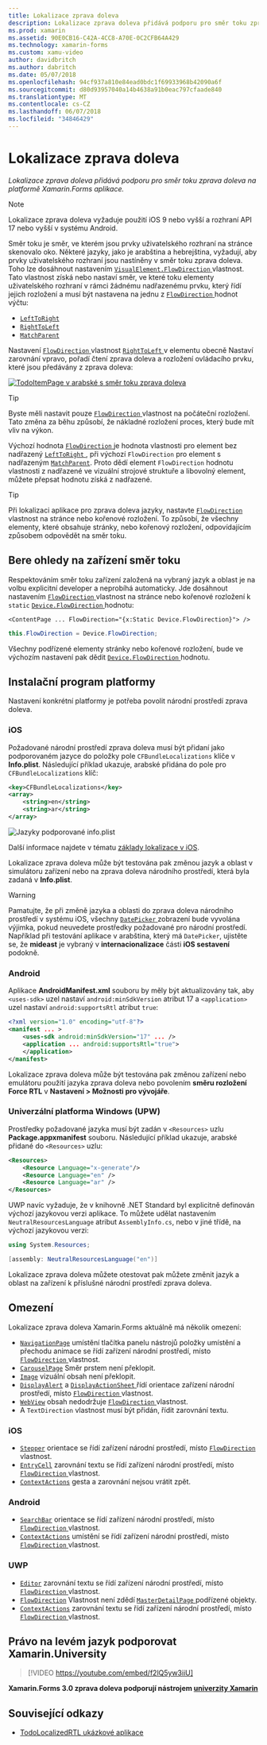 ```yaml
---
title: Lokalizace zprava doleva
description: Lokalizace zprava doleva přidává podporu pro směr toku zprava doleva na platformě Xamarin.Forms aplikace.
ms.prod: xamarin
ms.assetid: 90E0CB16-C42A-4CC8-A70E-0C2CFB64A429
ms.technology: xamarin-forms
ms.custom: xamu-video
author: davidbritch
ms.author: dabritch
ms.date: 05/07/2018
ms.openlocfilehash: 94cf937a810e84ead0bdc1f69933968b42090a6f
ms.sourcegitcommit: d80d93957040a14b4638a91b0eac797cfaade840
ms.translationtype: MT
ms.contentlocale: cs-CZ
ms.lasthandoff: 06/07/2018
ms.locfileid: "34846429"
---
```

# <a name="right-to-left-localization"></a>Lokalizace zprava doleva

_Lokalizace zprava doleva přidává podporu pro směr toku zprava doleva na platformě Xamarin.Forms aplikace._

> [!NOTE]
> Lokalizace zprava doleva vyžaduje použití iOS 9 nebo vyšší a rozhraní API 17 nebo vyšší v systému Android.

Směr toku je směr, ve kterém jsou prvky uživatelského rozhraní na stránce skenovalo oko. Některé jazyky, jako je arabština a hebrejština, vyžadují, aby prvky uživatelského rozhraní jsou nastíněny v směr toku zprava doleva. Toho lze dosáhnout nastavením [ `VisualElement.FlowDirection` ](xref:Xamarin.Forms.VisualElement.FlowDirection) vlastnost. Tato vlastnost získá nebo nastaví směr, ve které toku elementy uživatelského rozhraní v rámci žádnému nadřazenému prvku, který řídí jejich rozložení a musí být nastavena na jednu z [ `FlowDirection` ](xref:Xamarin.Forms.FlowDirection) hodnot výčtu:

- [`LeftToRight`](xref:Xamarin.Forms.FlowDirection.LeftToRight)
- [`RightToLeft`](xref:Xamarin.Forms.FlowDirection.RightToLeft)
- [`MatchParent`](xref:Xamarin.Forms.FlowDirection.MatchParent)

Nastavení [ `FlowDirection` ](xref:Xamarin.Forms.VisualElement.FlowDirection) vlastnost [ `RightToLeft` ](xref:Xamarin.Forms.FlowDirection.RightToLeft) v elementu obecně Nastaví zarovnání vpravo, pořadí čtení zprava doleva a rozložení ovládacího prvku, které jsou předávány z zprava doleva:

[![TodoItemPage v arabské s směr toku zprava doleva](rtl-images/TodoItemPage-Arabic.png "TodoItemPage v arabské s směr toku zprava doleva")](rtl-images/TodoItemPage-Arabic-Large.png#lightbox "TodoItemPage v arabské s směr toku zprava doleva")

> [!TIP]
> Byste měli nastavit pouze [ `FlowDirection` ](xref:Xamarin.Forms.VisualElement.FlowDirection) vlastnost na počáteční rozložení. Tato změna za běhu způsobí, že nákladné rozložení proces, který bude mít vliv na výkon.

Výchozí hodnota [ `FlowDirection` ](xref:Xamarin.Forms.VisualElement.FlowDirection) je hodnota vlastnosti pro element bez nadřazený [ `LeftToRight` ](xref:Xamarin.Forms.FlowDirection.LeftToRight), při výchozí `FlowDirection` pro element s nadřazeným [ `MatchParent`](xref:Xamarin.Forms.FlowDirection.MatchParent). Proto dědí element `FlowDirection` hodnotu vlastnosti z nadřazené ve vizuální strojové struktuře a libovolný element, můžete přepsat hodnotu získá z nadřazené.

> [!TIP]
> Při lokalizaci aplikace pro zprava doleva jazyky, nastavte [ `FlowDirection` ](xref:Xamarin.Forms.VisualElement.FlowDirection) vlastnost na stránce nebo kořenové rozložení. To způsobí, že všechny elementy, které obsahuje stránky, nebo kořenový rozložení, odpovídajícím způsobem odpovědět na směr toku.

## <a name="respecting-device-flow-direction"></a>Bere ohledy na zařízení směr toku

Respektováním směr toku zařízení založená na vybraný jazyk a oblast je na volbu explicitní developer a neprobíhá automaticky. Jde dosáhnout nastavením [ `FlowDirection` ](xref:Xamarin.Forms.VisualElement.FlowDirection) vlastnost na stránce nebo kořenové rozložení k `static` [ `Device.FlowDirection` ](xref:Xamarin.Forms.Device.FlowDirection) hodnotu:

```xaml
<ContentPage ... FlowDirection="{x:Static Device.FlowDirection}"> />
```

```csharp
this.FlowDirection = Device.FlowDirection;
```

Všechny podřízené elementy stránky nebo kořenové rozložení, bude ve výchozím nastavení pak dědit [ `Device.FlowDirection` ](xref:Xamarin.Forms.Device.FlowDirection) hodnotu.

## <a name="platform-setup"></a>Instalační program platformy

Nastavení konkrétní platformy je potřeba povolit národní prostředí zprava doleva.

### <a name="ios"></a>iOS

Požadované národní prostředí zprava doleva musí být přidaní jako podporovaném jazyce do položky pole `CFBundleLocalizations` klíče v **Info.plist**. Následující příklad ukazuje, arabské přidána do pole pro `CFBundleLocalizations` klíč:

```xml
<key>CFBundleLocalizations</key>
<array>
    <string>en</string>
    <string>ar</string>
</array>
```

![Jazyky podporované info.plist](rtl-images/ios-locales.png "Info.plist podporované jazyky")

Další informace najdete v tématu [základy lokalizace v iOS](https://docs.microsoft.com/en-gb/xamarin/ios/app-fundamentals/localization/#localization-basics-in-ios).

Lokalizace zprava doleva může být testována pak změnou jazyk a oblast v simulátoru zařízení nebo na zprava doleva národního prostředí, která byla zadaná v **Info.plist**.

> [!WARNING]
> Pamatujte, že při změně jazyka a oblasti do zprava doleva národního prostředí v systému iOS, všechny [ `DatePicker` ](xref:Xamarin.Forms.DatePicker) zobrazení bude vyvolána výjimka, pokud neuvedete prostředky požadované pro národní prostředí. Například při testování aplikace v arabština, který má `DatePicker`, ujistěte se, že **mideast** je vybraný v **internacionalizace** části **iOS sestavení** podokně.

### <a name="android"></a>Android

Aplikace **AndroidManifest.xml** souboru by měly být aktualizovány tak, aby `<uses-sdk>` uzel nastaví `android:minSdkVersion` atribut 17 a `<application>` uzel nastaví `android:supportsRtl` atribut `true`:

```xml
<?xml version="1.0" encoding="utf-8"?>
<manifest ... >
    <uses-sdk android:minSdkVersion="17" ... />
    <application ... android:supportsRtl="true">
    </application>
</manifest>
```

Lokalizace zprava doleva může být testována pak změnou zařízení nebo emulátoru použití jazyka zprava doleva nebo povolením **směru rozložení Force RTL** v **Nastavení > Možnosti pro vývojáře**.

### <a name="universal-windows-platform-uwp"></a>Univerzální platforma Windows (UPW)

Prostředky požadované jazyka musí být zadán v `<Resources>` uzlu **Package.appxmanifest** souboru. Následující příklad ukazuje, arabské přidané do `<Resources>` uzlu:

```xml
<Resources>
    <Resource Language="x-generate"/>
    <Resource Language="en" />
    <Resource Language="ar" />
</Resources>
```

UWP navíc vyžaduje, že v knihovně .NET Standard byl explicitně definován výchozí jazykovou verzi aplikace. To můžete udělat nastavením `NeutralResourcesLanguage` atribut `AssemblyInfo.cs`, nebo v jiné třídě, na výchozí jazykovou verzi:

```csharp
using System.Resources;

[assembly: NeutralResourcesLanguage("en")]
```

Lokalizace zprava doleva můžete otestovat pak můžete změnit jazyk a oblast na zařízení k příslušné národní prostředí zprava doleva.

## <a name="limitations"></a>Omezení

Lokalizace zprava doleva Xamarin.Forms aktuálně má několik omezení:

- [`NavigationPage`](xref:Xamarin.Forms.NavigationPage) umístění tlačítka panelu nástrojů položky umístění a přechodu animace se řídí zařízení národní prostředí, místo [ `FlowDirection` ](xref:Xamarin.Forms.VisualElement.FlowDirection) vlastnost.
- [`CarouselPage`](xref:Xamarin.Forms.CarouselPage) Směr prstem není překlopit.
- [`Image`](xref:Xamarin.Forms.Image) vizuální obsah není překlopit.
- [`DisplayAlert`](https://developer.xamarin.com/api/member/Xamarin.Forms.Page.DisplayAlert/p/System.String/System.String/System.String/) a [ `DisplayActionSheet` ](https://developer.xamarin.com/api/member/Xamarin.Forms.Page.DisplayActionSheet/p/System.String/System.String/System.String/System.String[]/) řídí orientace zařízení národní prostředí, místo [ `FlowDirection` ](xref:Xamarin.Forms.VisualElement.FlowDirection) vlastnost.
- [`WebView`](xref:Xamarin.Forms.WebView) obsah nedodržuje [ `FlowDirection` ](xref:Xamarin.Forms.VisualElement.FlowDirection) vlastnost.
- A `TextDirection` vlastnost musí být přidán, řídit zarovnání textu.

### <a name="ios"></a>iOS

- [`Stepper`](xref:Xamarin.Forms.Stepper) orientace se řídí zařízení národní prostředí, místo [ `FlowDirection` ](xref:Xamarin.Forms.VisualElement.FlowDirection) vlastnost.
- [`EntryCell`](xref:Xamarin.Forms.EntryCell) zarovnání textu se řídí zařízení národní prostředí, místo [ `FlowDirection` ](xref:Xamarin.Forms.VisualElement.FlowDirection) vlastnost.
- [`ContextActions`](xref:Xamarin.Forms.Cell.ContextActions) gesta a zarovnání nejsou vrátit zpět.

### <a name="android"></a>Android

- [`SearchBar`](xref:Xamarin.Forms.SearchBar) orientace se řídí zařízení národní prostředí, místo [ `FlowDirection` ](xref:Xamarin.Forms.VisualElement.FlowDirection) vlastnost.
- [`ContextActions`](xref:Xamarin.Forms.Cell.ContextActions) umístění se řídí zařízení národní prostředí, místo [ `FlowDirection` ](xref:Xamarin.Forms.VisualElement.FlowDirection) vlastnost.

### <a name="uwp"></a>UWP

- [`Editor`](xref:Xamarin.Forms.Editor) zarovnání textu se řídí zařízení národní prostředí, místo [ `FlowDirection` ](xref:Xamarin.Forms.VisualElement.FlowDirection) vlastnost.
- [`FlowDirection`](xref:Xamarin.Forms.VisualElement.FlowDirection) Vlastnost není zdědí [ `MasterDetailPage` ](xref:Xamarin.Forms.MasterDetailPage) podřízené objekty.
- [`ContextActions`](xref:Xamarin.Forms.Cell.ContextActions) zarovnání textu se řídí zařízení národní prostředí, místo [ `FlowDirection` ](xref:Xamarin.Forms.VisualElement.FlowDirection) vlastnost.

## <a name="right-to-left-language-support-with-xamarinuniversity"></a>Právo na levém jazyk podporovat Xamarin.University

> [!VIDEO https://youtube.com/embed/f2lQ5yw3iiU]

**Xamarin.Forms 3.0 zprava doleva podporují nástrojem [univerzity Xamarin](https://university.xamarin.com/)**

## <a name="related-links"></a>Související odkazy

- [TodoLocalizedRTL ukázkové aplikace](https://developer.xamarin.com/samples/xamarin-forms/TodoLocalizedRTL/)
